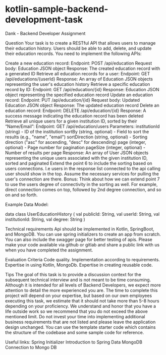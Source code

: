 # kotlin-sample-backend-development-task
Dank - Backend Developer Assignment 

Question
Your task is to create a RESTful API that allows users to manage their education history. Users should be able to add, delete, and update their education 
records. You need to implement the following APIs:

Create a new education record:
Endpoint: POST /api/education
Request body: Education JSON object
Response: The created education record with a generated ID
Retrieve all education records for a user:
Endpoint: GET /api/educations/{userId}
Response: An array of Education JSON objects representing the user's education history
Retrieve a specific education record by ID:
Endpoint: GET /api/education/{id}
Response: Education JSON object representing the specified education record
Update an education record:
Endpoint: PUT /api/education/{id}
Request body: Updated Education JSON object
Response: The updated education record
Delete an education record:
Endpoint: DELETE /api/education/{id}
Response: A success message indicating the education record has been deleted
Retrieve all unique users for a given institution ID, sorted by their “Name/Email”:
Endpoint: GET /api/education/users
Parameters:
institutionId (string) - ID of the institution
sortBy (string, optional) - Field to sort the results (e.g., "name", "email")
sortDirection (string, optional) - Sorting direction ("asc" for ascending, "desc" for descending)
page (integer, optional) - Page number for pagination
pageSize (integer, optional) - Number of results per page
Response: An array of User JSON objects representing the unique users associated with the given institution ID, sorted and paginated
Extend the point 6 to include the sorting based on users connections. I.e users in the response list connected to the api calling user should show in the top.
Assume the necessary services for pulling the user's connection are there. 
Bonus: 
Think about how we can extend point 7 to use the users degree of connectivity in the sorting as well. For example, direct connection comes on top, followed by 
2nd degree connection, and so on and so forth.

Example Data Model:
	
data class UserEducationHistory (
   val publicId: String,
   val userId: String,
   val institutionId: String,
   val degree: String
)


Technical requirements 
Api should be implemented in Kotlin, SpringBoot, and MongoDB.
You can use spring initializers to create an app from scratch.
You can also include the swagger page for better testing of apis.
Please make your code available via github or gitlab and share a public link with us when you have completed the assignment.

Evaluation Criteria 
Code quality.
Implementation according to requirements.
Expertise in using Kotlin, MongoDb.
Expertise in creating reusable code.

Tips 
The goal of this task is to provide a discussion context for the subsequent technical interview and is not meant to be time consuming. Although it is intended 
for all levels of Backend Developers, we expect more attention to detail the more experienced you are.
The time to complete this project will depend on your expertise, but based on our own employees executing this task, we estimate that it should not take more 
than 5-8 hours depending on your proficiency. We understand and honor that you have a life outside work so we recommend that you do not exceed the above 
mentioned limit.
Do not invest your time into implementing additional business requirements that are not listed and please leave the application design unchanged.
You can use the template starter code which contains the structure of the codebase and some sample code for reference. 

Useful links:
Spring Initializer
Introduction to Spring Data MongoDB
Connection to Mongo DB

